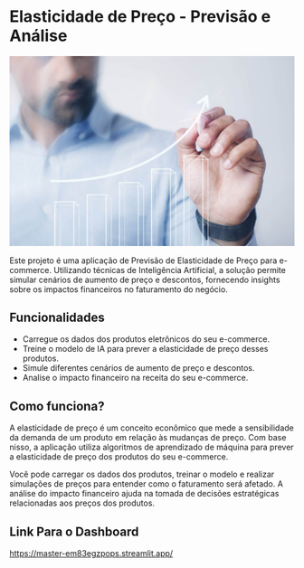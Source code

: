 # Elasticidade de Preço - Previsão e Análise

![Elasticidade de Preço](/elasticidade.jpg)

Este projeto é uma aplicação de Previsão de Elasticidade de Preço para e-commerce. Utilizando técnicas de Inteligência Artificial, a solução permite simular cenários de aumento de preço e descontos, fornecendo insights sobre os impactos financeiros no faturamento do negócio.

## Funcionalidades

- Carregue os dados dos produtos eletrônicos do seu e-commerce.
- Treine o modelo de IA para prever a elasticidade de preço desses produtos.
- Simule diferentes cenários de aumento de preço e descontos.
- Analise o impacto financeiro na receita do seu e-commerce.

## Como funciona?

A elasticidade de preço é um conceito econômico que mede a sensibilidade da demanda de um produto em relação às mudanças de preço. Com base nisso, a aplicação utiliza algoritmos de aprendizado de máquina para prever a elasticidade de preço dos produtos do seu e-commerce.

Você pode carregar os dados dos produtos, treinar o modelo e realizar simulações de preços para entender como o faturamento será afetado. A análise do impacto financeiro ajuda na tomada de decisões estratégicas relacionadas aos preços dos produtos.

## Link Para o Dashboard

https://master-em83egzpops.streamlit.app/

